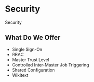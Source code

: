 <!-- .slide: class="center" -->
# Security


<!-- .slide: class="dark center" -->
<div class="label">Security</div>

## What Do We Offer

* Single Sign-On
* RBAC
* Master Trust Level
* Controlled Inter-Master Job Triggering
* Shared Configuration
* Wikitext


<!-- .slide: class="center light" -->
<!-- .slide: data-background="../img/core/global-shared-security.png" data-background-size="contain" data-background-color="#FFF" -->


<!-- .slide: class="center light" -->
<!-- .slide: data-background="../img/models/folder-hierarchy-base.png" data-background-size="contain" data-background-color="#FFF" -->